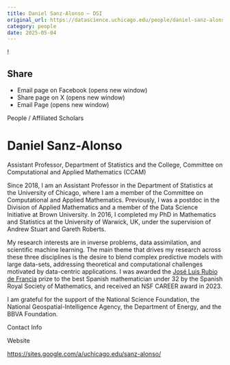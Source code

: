 ```yaml
---
title: Daniel Sanz-Alonso – DSI
original_url: https://datascience.uchicago.edu/people/daniel-sanz-alonso
category: people
date: 2025-05-04
---
```


<!-- Table-like structure detected -->

!

## Share

* Email page on Facebook (opens new window)
* Share page on X (opens new window)
* Email Page (opens new window)

<!-- Table-like structure detected -->

People / Affiliated Scholars

# Daniel Sanz-Alonso

Assistant Professor, Department of Statistics and the College, Committee on Computational and Applied Mathematics (CCAM)

Since 2018, I am an Assistant Professor in the Department of Statistics at the University of Chicago, where I am a member of the Committee on Computational and Applied Mathematics. Previously, I was a postdoc in the Division of Applied Mathematics and a member of the Data Science Initiative at Brown University. In 2016, I completed my PhD in Mathematics and Statistics at the University of Warwick, UK, under the supervision of Andrew Stuart and Gareth Roberts.

My research interests are in inverse problems, data assimilation, and scientific machine learning. The main theme that drives my research across these three disciplines is the desire to blend complex predictive models with large data-sets, addressing theoretical and computational challenges motivated by data-centric applications. I was awarded the [José Luis Rubio de Francia](https://www.rsme.es/2021/07/daniel-sanz-alonso-premio-jose-luis-rubio-de-francia-2020/) prize to the best Spanish mathematician under 32 by the Spanish Royal Society of Mathematics, and received an NSF CAREER award in 2023.

I am grateful for the support of the National Science Foundation, the National Geospatial-Intelligence Agency, the Department of Energy, and the BBVA Foundation.

Contact Info

Website

<https://sites.google.com/a/uchicago.edu/sanz-alonso/>